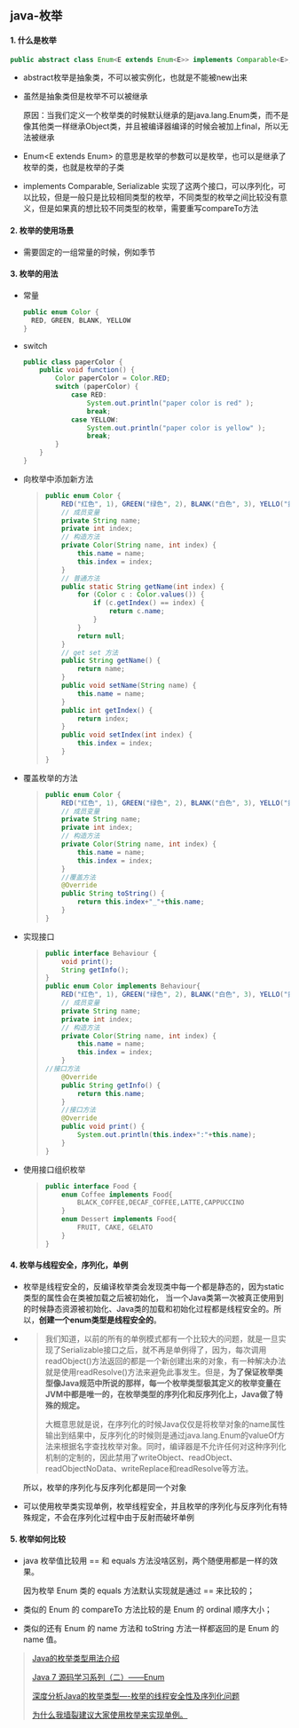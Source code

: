 ## java-枚举

#### 1. 什么是枚举

```java
public abstract class Enum<E extends Enum<E>> implements Comparable<E>, Serializable
```

- abstract枚举是抽象类，不可以被实例化，也就是不能被new出来

- 虽然是抽象类但是枚举不可以被继承

  原因：当我们定义一个枚举类的时候默认继承的是java.lang.Enum类，而不是像其他类一样继承Object类，并且被编译器编译的时候会被加上final，所以无法被继承

-  Enum<E extends Enum<E>> 的意思是枚举的参数可以是枚举，也可以是继承了枚举的类，也就是枚举的子类

- implements Comparable<E>, Serializable 实现了这两个接口，可以序列化，可以比较，但是一般只是比较相同类型的枚举，不同类型的枚举之间比较没有意义，但是如果真的想比较不同类型的枚举，需要重写compareTo方法

#### 2. 枚举的使用场景

- 需要固定的一组常量的时候，例如季节

#### 3. 枚举的用法

- 常量

  ```java
  public enum Color {  
    RED, GREEN, BLANK, YELLOW  
  }  
  ```

- switch

  ```java 
  public class paperColor {
      public void function() {
          Color paperColor = Color.RED;
          switch (paperColor) {
              case RED:
                  System.out.println("paper color is red" );
                  break;
              case YELLOW:
                  System.out.println("paper color is yellow" );
                  break;
          }
      }
  }
  ```

- 向枚举中添加新方法

  > ```java
  > public enum Color {  
  >     RED("红色", 1), GREEN("绿色", 2), BLANK("白色", 3), YELLO("黄色", 4);  
  >     // 成员变量  
  >     private String name;  
  >     private int index;  
  >     // 构造方法  
  >     private Color(String name, int index) {  
  >         this.name = name;  
  >         this.index = index;  
  >     }  
  >     // 普通方法  
  >     public static String getName(int index) {  
  >         for (Color c : Color.values()) {  
  >             if (c.getIndex() == index) {  
  >                 return c.name;  
  >             }  
  >         }  
  >         return null;  
  >     }  
  >     // get set 方法  
  >     public String getName() {  
  >         return name;  
  >     }  
  >     public void setName(String name) {  
  >         this.name = name;  
  >     }  
  >     public int getIndex() {  
  >         return index;  
  >     }  
  >     public void setIndex(int index) {  
  >         this.index = index;  
  >     }  
  > }
  > ```

- 覆盖枚举的方法

  > ```java
  > public enum Color {  
  >     RED("红色", 1), GREEN("绿色", 2), BLANK("白色", 3), YELLO("黄色", 4);  
  >     // 成员变量  
  >     private String name;  
  >     private int index;  
  >     // 构造方法  
  >     private Color(String name, int index) {  
  >         this.name = name;  
  >         this.index = index;  
  >     }  
  >     //覆盖方法  
  >     @Override  
  >     public String toString() {  
  >         return this.index+"_"+this.name;  
  >     }  
  > }  
  > ```

- 实现接口

  > ```java
  > public interface Behaviour {  
  >     void print();  
  >     String getInfo();  
  > }  
  > public enum Color implements Behaviour{  
  >     RED("红色", 1), GREEN("绿色", 2), BLANK("白色", 3), YELLO("黄色", 4);  
  >     // 成员变量  
  >     private String name;  
  >     private int index;  
  >     // 构造方法  
  >     private Color(String name, int index) {  
  >         this.name = name;  
  >         this.index = index;  
  >     }  
  > //接口方法  
  >     @Override  
  >     public String getInfo() {  
  >         return this.name;  
  >     }  
  >     //接口方法  
  >     @Override  
  >     public void print() {  
  >         System.out.println(this.index+":"+this.name);  
  >     }  
  > }  
  > ```

- 使用接口组织枚举

  > ```java
  > public interface Food {  
  >     enum Coffee implements Food{  
  >         BLACK_COFFEE,DECAF_COFFEE,LATTE,CAPPUCCINO  
  >     }  
  >     enum Dessert implements Food{  
  >         FRUIT, CAKE, GELATO  
  >     }  
  > }
  > ```

#### 4. 枚举与线程安全，序列化，单例

- 枚举是线程安全的，反编译枚举类会发现类中每一个都是静态的，因为static类型的属性会在类被加载之后被初始化， 当一个Java类第一次被真正使用到的时候静态资源被初始化、Java类的加载和初始化过程都是线程安全的。所以，**创建一个enum类型是线程安全的**。 

- > 我们知道，以前的所有的单例模式都有一个比较大的问题，就是一旦实现了Serializable接口之后，就不再是单例得了，因为，每次调用 readObject()方法返回的都是一个新创建出来的对象，有一种解决办法就是使用readResolve()方法来避免此事发生。但是，**为了保证枚举类型像Java规范中所说的那样，每一个枚举类型极其定义的枚举变量在JVM中都是唯一的，在枚举类型的序列化和反序列化上，Java做了特殊的规定。** 
  >
  > 大概意思就是说，在序列化的时候Java仅仅是将枚举对象的name属性输出到结果中，反序列化的时候则是通过java.lang.Enum的valueOf方法来根据名字查找枚举对象。同时，编译器是不允许任何对这种序列化机制的定制的，因此禁用了writeObject、readObject、readObjectNoData、writeReplace和readResolve等方法。 

  所以，枚举的序列化与反序列化都是同一个对象

- 可以使用枚举类实现单例，枚举线程安全，并且枚举的序列化与反序列化有特殊规定，不会在序列化过程中由于反射而破坏单例

#### 5. 枚举如何比较

- java 枚举值比较用 == 和 equals 方法没啥区别，两个随便用都是一样的效果。

  因为枚举 Enum 类的 equals 方法默认实现就是通过 == 来比较的；

- 类似的 Enum 的 compareTo 方法比较的是 Enum 的 ordinal 顺序大小；

- 类似的还有 Enum 的 name 方法和 toString 方法一样都返回的是 Enum 的 name 值。



> [Java的枚举类型用法介绍](https://www.hollischuang.com/archives/195)
>
> [Java 7 源码学习系列（二）——Enum](https://www.hollischuang.com/archives/92)
>
> [深度分析Java的枚举类型—-枚举的线程安全性及序列化问题](https://www.hollischuang.com/archives/197)
>
> [为什么我墙裂建议大家使用枚举来实现单例。](https://www.hollischuang.com/archives/2498)